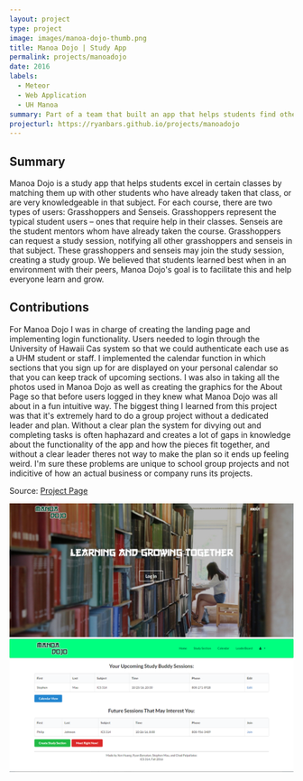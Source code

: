 ```yaml
---
layout: project
type: project
image: images/manoa-dojo-thumb.png
title: Manoa Dojo | Study App
permalink: projects/manoadojo
date: 2016
labels:
  - Meteor
  - Web Application
  - UH Manoa
summary: Part of a team that built an app that helps students find other students to study with.
projecturl: https://ryanbars.github.io/projects/manoadojo
---
```

## Summary
Manoa Dojo is a study app that helps students excel in certain classes by matching them up with other students who have already taken that class, or are very knowledgeable in that subject. For each course, there are two types of users: Grasshoppers and Senseis. Grasshoppers represent the typical student users – ones that require help in their classes. Senseis are the student mentors whom have already taken the course. Grasshoppers can request a study session, notifying all other grasshoppers and senseis in that subject. These grasshoppers and senseis may join the study session, creating a study group. We believed that students learned best when in an environment with their peers, Manoa Dojo's goal is to facilitate this and help everyone learn and grow. 

## Contributions
For Manoa Dojo I was in charge of creating the landing page and implementing login functionality. Users needed to login through the University of Hawaii Cas system so that we could authenticate each use as a UHM student or staff. I implemented the calendar function in which sections that you sign up for are displayed on your personal calendar so that you can keep track of upcoming sections. I was also in taking all the photos used in Manoa Dojo as well as creating the graphics for the About Page so that before users logged in they knew what Manoa Dojo was all about in a fun intuitive way. The biggest thing I learned from this project was that it's extremely hard to do a group project without a dedicated leader and plan. Without a clear plan the system for divying out and completing tasks is often haphazard and creates a lot of gaps in knowledge about the functionality of the app and how the pieces fit together, and without a clear leader theres not way to make the plan so it ends up feeling weird. I'm sure these problems are unique to school group projects and not indicitive of how an actual business or company runs its projects.

Source: [Project Page](https://manoa-dojo.github.io/)

<div class="ui medium rounded images">
	<img src="../images/landing-page2.jpg"></img>
	<img src="../images/home-page.png"></img>
</div>


